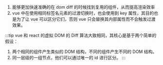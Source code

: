 1. 能够更加快速准确的在 dom diff 的时候找到复用的组件，从而提高渲染效率
2. vue 中在使用相同标签名元素的过渡切换时，也会使用到 key 属性，其目的也是为了让 vue 可以区分它们，否则 vue 只会替换其内部属性而不会触发过渡效果。

:::tip
vue 和 react 的虚拟 DOM 的 Diff 算法大致相同，其核心是基于两个简单的假设：

1. 两个相同的组件产生类似的 DOM 结构，不同的组件产生不同的 DOM 结构。
2. 同一层级的一组节点，他们可以通过唯一的 id 进行区分。
:::
